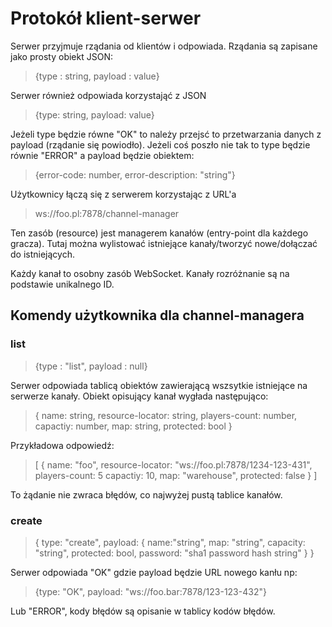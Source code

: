 # Protokół klient-serwer

  Serwer przyjmuje rządania od klientów i odpowiada.
  Rządania są zapisane jako prosty obiekt JSON:

  > {type : string, payload : value}

  Serwer również odpowiada korzystająć z JSON

  > {type: string, payload: value}

  Jeżeli type będzie równe "OK" to należy przejsć to przetwarzania
  danych z payload (rządanie się powiodło). Jeżeli coś poszło nie tak
  to type będzie równie "ERROR" a payload będzie obiektem:

  > {error-code: number, error-description: "string"}
  
  Użytkownicy łączą się z serwerem korzystając z URL'a

  > ws://foo.pl:7878/channel-manager

  Ten zasób (resource) jest managerem kanałów (entry-point
  dla każdego gracza). Tutaj można wylistować istniejące
  kanały/tworzyć nowe/dołączać do istniejących.

  Każdy kanał to osobny zasób WebSocket. Kanały rozróżnanie są
  na podstawie unikalnego ID.


## Komendy użytkownika dla channel-managera

### list

  > {type : "list",
  > payload : null}
  
  Serwer odpowiada tablicą obiektów zawierającą wszsytkie
  istniejące na serwerze kanały. Obiekt opisujący kanał wygłada
  następująco:

  > { name: string,
  >   resource-locator: string,
  >   players-count: number,
  >   capactiy: number,
  >   map: string,
  >   protected: bool
  > }

  Przykładowa odpowiedź:
  > [
  >  {
  >    name: "foo",
  >    resource-locator: "ws://foo.pl:7878/1234-123-431",
  >    players-count: 5
  >    capactiy: 10,
  >    map: "warehouse",
  >    protected: false
  >  }
  > ]

  To żądanie nie zwraca błędów, co najwyżej pustą tablice kanałów.

### create

  > { type: "create", payload: 
  > {
  >  name:"string", 
  >  map: "string", 
  >  capacity: "string", 
  >  protected: bool, 
  >  password: "sha1 password hash string" 
  > }
  > }

  Serwer odpowiada "OK" gdzie payload będzie URL nowego kanłu np:
  > {type: "OK", payload: "ws://foo.bar:7878/123-123-432"}
 
  Lub "ERROR", kody błędów są opisanie w tablicy kodów błędów.
